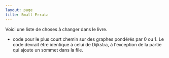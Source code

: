 ```yaml
---
layout: page
title: Small Errata
---
```


Voici une liste de choses à changer dans le livre.

- code pour le plus court chemin sur des graphes pondérés par 0 ou 1. Le code devrait être identique à celui de Dijkstra, à l'exception de la partie qui ajoute un sommet dans la file.
